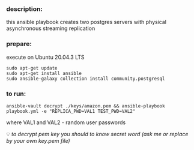 ### description:
this ansible playbook creates two postgres servers with physical asynchronous streaming replication

### prepare:
 execute on Ubuntu 20.04.3 LTS
```
sudo apt-get update
sudo apt-get install ansible
sudo ansible-galaxy collection install community.postgresql
```
### to run:
```
ansible-vault decrypt ./keys/amazon.pem && ansible-playbook playbook.yml -e "REPLICA_PWD=VAL1 TEST_PWD=VAL2"
```
where VAL1 and VAL2 - random user passwords

💡 *to decrypt pem key you should to know secret word (ask me or replace by your own key.pem file)*

